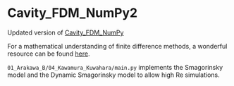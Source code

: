 # Cavity_FDM_NumPy2

Updated version of [Cavity_FDM_NumPy](https://github.com/ShotaDeguchi/Cavity_FDM_NumPy)

For a mathematical understanding of finite difference methods, a wonderful resource can be found [here](https://folk.ntnu.no/leifh/teaching/tkt4140/._main000.html). 

`01_Arakawa_B/04_Kawamura_Kuwahara/main.py` implements the Smagorinsky model and the Dynamic Smagorinsky model to allow high Re simulations. 

